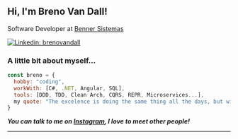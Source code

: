 
<h2> Hi, I'm Breno Van Dall! </h2>
<p>Software Developer at <a href="https://www.benner.com.br/">Benner Sistemas</a></p>

[![Linkedin: brenovandall](https://img.shields.io/badge/-brenovandall-blue?style=flat-square&logo=Linkedin&logoColor=white&link=https://www.linkedin.com/in/breno-van-dall/)](https://www.linkedin.com/in/breno-van-dall/)


### A little bit about myself...  

```javascript
const breno = {
  hobby: "coding",
  workWith: [C#, .NET, Angular, SQL],
  tools: [DDD, TDD, Clean Arch, CQRS, REPR, Microservices...],
  my quote: "The excelence is doing the same thing all the days, but with other one result"
}
```

<em><b>You can talk to me on <a href="https://www.instagram.com/brenovandall/?next=%2F">Instagram</a>, I love to meet other people!</em>

---
